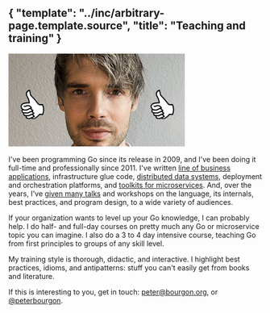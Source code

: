 {
	"template": "../inc/arbitrary-page.template.source",
    "title": "Teaching and training"
}
---
<img src="crophead.jpg" width="350" height="184" alt="My dumb cropped face" />

I've been programming Go since its release in 2009, and I've been doing it full-time and professionally since 2011.
I've written
 [line of business applications](https://developers.soundcloud.com/blog/architecture-behind-our-new-search-and-explore-experience),
 infrastructure glue code,
 [distributed data systems](https://github.com/soundcloud/roshi),
 deployment and orchestration platforms, and
 [toolkits for microservices](https://github.com/go-kit/kit).
And, over the years, I've
 [given many talks](/talks)
 and workshops on the language, its internals, best practices, and program design, to a wide variety of audiences.

If your organization wants to level up your Go knowledge, I can probably help.
I do half- and full-day courses on pretty much any Go or microservice topic you can imagine.
I also do a 3 to 4 day intensive course, teaching Go from first principles to groups of any skill level.

My training style is thorough, didactic, and interactive.
I highlight best practices, idioms, and antipatterns: stuff you can't easily get from books and literature.

If this is interesting to you, get in touch:
 <a href='ma&#105;l&#116;o&#58;pete&#114;&#64;b&#111;u%7&#50;gon&#46;o&#114;%67'>p&#101;t&#101;r&#64;bou&#114;gon&#46;org</a>, or
 [@peterbourgon](https://twitter.com/peterbourgon).
